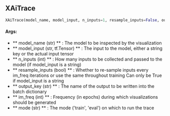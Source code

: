 ## XAiTrace
```python
XAiTrace(model_name, model_input, n_inputs=1, resample_inputs=False, output_key=None, im_freq=1, mode='eval')
```


#### Args:

* ** model_name (str) ** :  The model to be inspected by the visualization
* ** model_input (str, tf.Tensor) ** :  The input to the model, either a string key or the actual input tensor
* ** n_inputs (int) ** :  How many inputs to be collected and passed to the model (if model_input is a string)
* ** resample_inputs (bool) ** :  Whether to re-sample inputs every im_freq iterations or use the same throughout training                            Can only be True if model_input is a string
* ** output_key (str) ** :  The name of the output to be written into the batch dictionary
* ** im_freq (int) ** :  Frequency (in epochs) during which visualizations should be generated
* ** mode (str) ** :  The mode ('train', 'eval') on which to run the trace